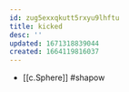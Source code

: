 ```yaml
---
id: zug5exxqkutt5rxyu9lhftu
title: kicked
desc: ''
updated: 1671318839044
created: 1664119816037
---
```


- [[c.Sphere]] #shapow